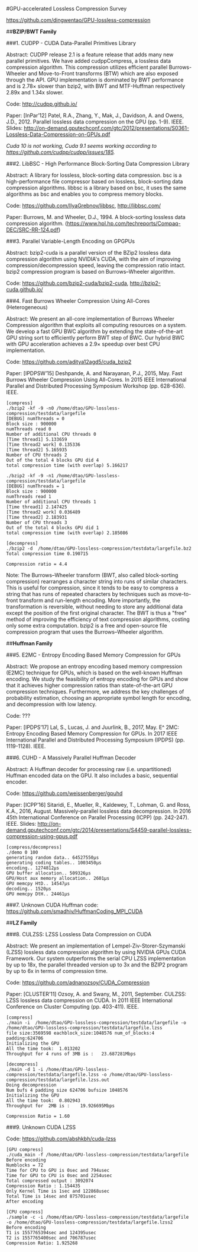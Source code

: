 #GPU-accelerated Lossless Compression Survey

https://github.com/dingwentao/GPU-lossless-compression

##**BZIP/BWT Family**

###1. CUDPP - CUDA Data-Parallel Primitives Library

Abstract: CUDPP release 2.1 is a feature release that adds many new parallel primitives. We have added cudppCompress, a lossless data compression algorithm. This compression utilizes efficient parallel Burrows-Wheeler and Move-to-Front transforms (BTW) which are also exposed through the API. GPU implementation is dominated by BWT performance and is 2.78× slower than bzip2, with BWT and MTF-Huffman respectively 2.89x and 1.34x slower.

Code: http://cudpp.github.io/

Paper: [InPar’12] Patel, R.A., Zhang, Y., Mak, J., Davidson, A. and Owens, J.D., 2012. Parallel lossless data compression on the GPU (pp. 1-9). IEEE.
Slides: http://on-demand.gputechconf.com/gtc/2012/presentations/S0361-Lossless-Data-Compression-on-GPUs.pdf

*Cuda 10 is not working, Cuda 9.1 seems working according to https://github.com/cudpp/cudpp/issues/185.*

###2. LibBSC - High Performance Block-Sorting Data Compression Library

Abstract: A library for lossless, block-sorting data compression. bsc is a high-performance file compressor based on lossless, block-sorting data compression algorithms. libbsc is a library based on bsc, it uses the same algorithms as bsc and enables you to compress memory blocks.

Code: https://github.com/IlyaGrebnov/libbsc, http://libbsc.com/

Paper: Burrows, M. and Wheeler, D.J., 1994. A block-sorting lossless data compression algorithm. (https://www.hpl.hp.com/techreports/Compaq-DEC/SRC-RR-124.pdf)

###3. Parallel Variable-Length Encoding on GPGPUs

Abstract: bzip2-cuda is a parallel version of the BZip2 lossless data compression algorithm using NVIDIA's CUDA, with the aim of improving compression/decompression speed, leaving the compression ratio intact. bzip2 compression program is based on Burrows–Wheeler algorithm.

Code: https://github.com/bzip2-cuda/bzip2-cuda, http://bzip2-cuda.github.io/

###4. Fast Burrows Wheeler Compression Using All-Cores (Heterogeneous)

Abstract: We present an all-core implementation of Burrows Wheeler Compression algorithm that exploits all computing resources on a system. We develop a fast GPU BWC algorithm by extending the state-of-the-art GPU string sort to efficiently perform BWT step of BWC. Our hybrid BWC with GPU acceleration achieves a 2.9× speedup over best CPU implementation.

Code: https://github.com/aditya12agd5/cuda_bzip2

Paper: [IPDPSW’15] Deshpande, A. and Narayanan, P.J., 2015, May. Fast Burrows Wheeler Compression Using All-Cores. In 2015 IEEE International Parallel and Distributed Processing Symposium Workshop (pp. 628-636). IEEE.

    [compress]
    ./bzip2 -kf -9 -n0 /home/dtao/GPU-lossless-compression/testdata/largefile
    [DEBUG] numThreads = 0
    Block size : 900000
    numThreads read 0
    Number of additional CPU threads 0
    [Time thread1] 5.133659
    [Time thread2 work] 0.135336
    [Time thread2] 5.165935
    Number of CPU threads 2
    Out of the total 4 blocks GPU did 4
    total compression time (with overlap) 5.166217

    ./bzip2 -kf -9 -n1 /home/dtao/GPU-lossless-compression/testdata/largefile
    [DEBUG] numThreads = 1
    Block size : 900000
    numThreads read 1
    Number of additional CPU threads 1
    [Time thread1] 2.147425
    [Time thread2 work] 0.036489
    [Time thread2] 2.183931
    Number of CPU threads 3
    Out of the total 4 blocks GPU did 1
    total compression time (with overlap) 2.185086

    [decompress]
    ./bzip2 -d  /home/dtao/GPU-lossless-compression/testdata/largefile.bz2
    Total compression time 0.190715

    Compression ratio = 4.4

Note: The Burrows–Wheeler transform (BWT, also called block-sorting compression) rearranges a character string into runs of similar characters. This is useful for compression, since it tends to be easy to compress a string that has runs of repeated characters by techniques such as move-to-front transform and run-length encoding. More importantly, the transformation is reversible, without needing to store any additional data except the position of the first original character. The BWT is thus a "free" method of improving the efficiency of text compression algorithms, costing only some extra computation. bzip2 is a free and open-source file compression program that uses the Burrows–Wheeler algorithm.

##**Huffman Family**

###5. E2MC - Entropy Encoding Based Memory Compression for GPUs

Abstract: We propose an entropy encoding based memory compression (E2MC) technique for GPUs, which is based on the well-known Huffman encoding. We study the feasibility of entropy encoding for GPUs and show that it achieves higher compression ratios than state-of-the-art GPU compression techniques. Furthermore, we address the key challenges of probability estimation, choosing an appropriate symbol length for encoding, and decompression with low latency.

Code: ???

Paper: [IPDPS’17] Lal, S., Lucas, J. and Juurlink, B., 2017, May. E^ 2MC: Entropy Encoding Based Memory Compression for GPUs. In 2017 IEEE International Parallel and Distributed Processing Symposium (IPDPS) (pp. 1119-1128). IEEE.

###6. CUHD - A Massively Parallel Huffman Decoder 

Abstract: A Huffman decoder for processing raw (i.e. unpartitioned) Huffman encoded data on the GPU. It also includes a basic, sequential encoder.

Code: https://github.com/weissenberger/gpuhd

Paper: [ICPP’16] Sitaridi, E., Mueller, R., Kaldewey, T., Lohman, G. and Ross, K.A., 2016, August. Massively-parallel lossless data decompression. In 2016 45th International Conference on Parallel Processing (ICPP) (pp. 242-247). IEEE.
Slides: http://on-demand.gputechconf.com/gtc/2014/presentations/S4459-parallel-lossless-compression-using-gpus.pdf

    [compress/decompress]
    ./demo 0 100
    generating random data.. 64527550µs
    generating coding tables.. 1003450µs
    encoding.. 1274812µs
    GPU buffer allocation.. 509326µs
    GPU/Host aux memory allocation.. 2601µs
    GPU memcpy HtD.. 14547µs
    decoding.. 1520µs
    GPU memcpy DtH.. 24461µs

###7. Unknown CUDA Huffman code: https://github.com/smadhiv/HuffmanCoding_MPI_CUDA 

##**LZ Family**

###8. CULZSS: LZSS Lossless Data Compression on CUDA

Abstract: We present an implementation of Lempel-Ziv-Storer-Szymanski (LZSS) lossless data compression algorithm by using NVIDIA GPUs CUDA Framework. Our system outperforms the serial CPU LZSS implementation by up to 18x, the parallel threaded version up to 3x and the BZIP2 program by up to 6x in terms of compression time.

Code: https://github.com/adnanozsoy/CUDA_Compression

Paper: [CLUSTER’11] Ozsoy, A. and Swany, M., 2011, September. CULZSS: LZSS lossless data compression on CUDA. In 2011 IEEE International Conference on Cluster Computing (pp. 403-411). IEEE.

    [compress]
    ./main -i  /home/dtao/GPU-lossless-compression/testdata/largefile -o /home/dtao/GPU-lossless-compression/testdata/largefile.lzss
    file size:3569598 eachblock_size:1048576 num_of_blocks:4 padding:624706
    Initializing the GPU
    All the time took:  1.013202
    Throughput for 4 runs of 3MB is :   23.687281Mbps

    [decompress]
    ./main -d 1 -i /home/dtao/GPU-lossless-compression/testdata/largefile.lzss -o /home/dtao/GPU-lossless-compression/testdata/largefile.lzss.out
    Doing decompression
    Num bufs 4 padding size 624706 bufsize 1048576
    Initializing the GPU
    All the time took:  0.802943
    Throughput for  2MB is :    19.926695Mbps

    Compression Ratio = 1.60

###9. Unknown CUDA LZSS

Code: https://github.com/abshkbh/cuda-lzss

    [GPU compress]
    ./cuda_main -f /home/dtao/GPU-lossless-compression/testdata/largefile
    Before encoding
    Numblocks = 72
    Time for CPU to GPU is 0sec and 794usec
    Time for GPU to CPU is 0sec and 2254usec
    Total compressed output : 3092074
    Compression Ratio : 1.154435
    Only Kernel Time is 1sec and 122868usec
    Total Time is 14sec and 875701usec
    After encoding

    [CPU compress]
    ./sample -c -i /home/dtao/GPU-lossless-compression/testdata/largefile -o /home/dtao/GPU-lossless-compression/testdata/largefile.lzss2
    Before encoding
    T1 is 1557765394sec and 124395usec
    T2 is 1557765400sec and 706787usec
    Compression Ratio: 1.925268
     

